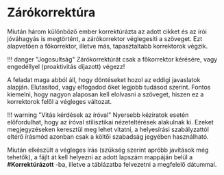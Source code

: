 # Zárókorrektúra

Miután három különböző ember korrektúrázta az adott cikket és az írói jóváhagyás is megtörtént,
a zárókorrektor véglegesíti a szöveget.
Ezt alapvetően a főkorrektor, illetve más, tapasztaltabb korrektorok végzik. 

!!! danger "Jogosultság"
    Zárókorrektúrát csak a főkorrektor kérésére, vagy engedéllyel (proaktivitás díjazott) végezz!

A feladat maga abból áll, hogy döntéseket hozol az eddigi javaslatok alapján. Elutasítod, vagy elfogadod őket legjobb tudásod szerint.
Fontos kiemelni, hogy nagyon alaposan kell elolvasni a szöveget, hiszen ez a korrektorok felől a végleges változat.

!!! warning "Vitás kérdések az íróval"
    Nyersebb kéziratok esetén előfordulhat, hogy az íróval stilisztikai nézeteltérések alakulnak ki. Ezeket megjegyzéseken keresztül meg lehet vitatni, a helyesírási szabályzattól eltérő írásmód azonban csak a költői szabadság jegyében használható.

Miután elkészült a végleges írás (szükség szerint apróbb javítások még tehetők), a fájlt át kell helyezni az adott
lapszám mappáján belül a **#Korrektúrázott** -ba, illetve a táblázatba felvezetni a megfelelő dátummal.

